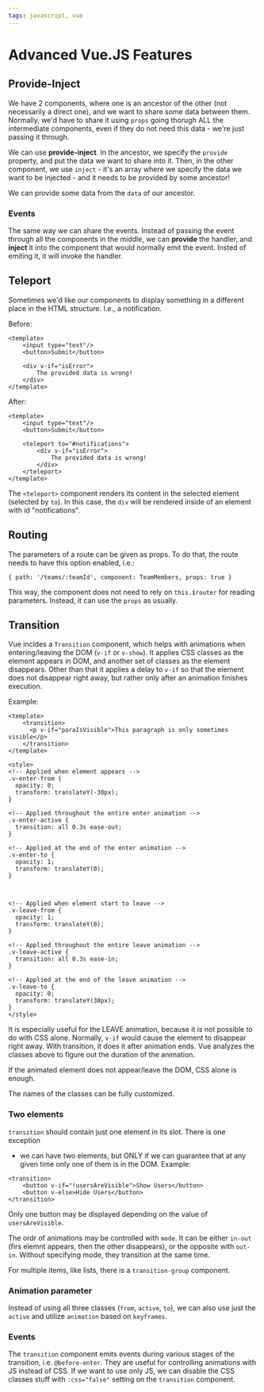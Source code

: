 ```yaml
---
tags: javascript, vue
---
```


# Advanced Vue.JS Features

## Provide-Inject

We have 2 components, where one is an ancestor of the other (not necessarily a
direct one), and we want to share some data between them. Normally, we'd have to
share it using `props` going thorugh ALL the intermediate components, even if
they do not need this data - we're just passing it through.

We can use **provide-inject**. In the ancestor, we specify the `provide`
property, and put the data we want to share into it. Then, in the other
component, we use `inject` - it's an array where we specify the data we want to
be injected - and it needs to be provided by some ancestor!

We can provide some data from the `data` of our ancestor.

### Events

The same way we can share the events. Instead of passing the event through all
the components in the middle, we can **provide** the handler, and **inject** it
into the component that would normally emit the event. Insted of emiting it, it
will invoke the handler.

## Teleport

Sometimes we'd like our components to display something in a different place in
the HTML structure. I.e., a notification.

Before:

```vue
<template>
    <input type="text"/>
    <button>Submit</button>
    
    <div v-if="isError">
        The provided data is wrong!
    </div>
</template>
```

After:

```vue
<template>
    <input type="text"/>
    <button>Submit</button>
    
    <teleport to="#notifications">
        <div v-if="isError">
            The provided data is wrong!
        </div>
    </teleport>
</template>
```

The `<teleport>` component renders its content in the selected element (selected
by `to`). In this case, the `div` will be rendered inside of an element with id
"notifications".

## Routing

The parameters of a route can be given as props. To do that, the route needs to
have this option enabled, i.e.:

```vue
{ path: '/teams/:teamId', component: TeamMembers, props: true }
```

This way, the component does not need to rely on `this.$router` for reading
parameters. Instead, it can use the `props` as usually.

## Transition

Vue incldes a `Transition` component, which helps with animations when
entering/leaving the DOM (`v-if` or `v-show`). It applies CSS classes as the
element appears in DOM, and another set of classes as the element disappears.
Other than that it applies a delay to `v-if` so that the element does not
disappear right away, but rather only after an animation finishes execution.

Example:

```vue
<template>
    <transition>
      <p v-if="paraIsVisible">This paragraph is only sometimes visible</p>
    </transition>
</template>

<style>
<!-- Applied when element appears -->
.v-enter-from {
  opacity: 0;
  transform: translateY(-30px);
}

<!-- Applied throughout the entire enter animation -->
.v-enter-active {
  transition: all 0.3s ease-out;
}

<!-- Applied at the end of the enter animation -->
.v-enter-to {
  opacity: 1;
  transform: translateY(0);
}



<!-- Applied when element start to leave -->
.v-leave-from {
  opacity: 1;
  transform: translateY(0);
}

<!-- Applied throughout the entire leave animation -->
.v-leave-active {
  transition: all 0.3s ease-in;
}

<!-- Applied at the end of the leave animation -->
.v-leave-to {
  opacity: 0;
  transform: translateY(30px);
}
</style>

```

It is especially useful for the LEAVE animation, because it is not possible to
do with CSS alone. Normally, `v-if` would cause the element to disappear right
away. With transition, it does it after animation ends. Vue analyzes the classes
above to figure out the duration of the animation.

If the animated element does not appear/leave the DOM, CSS alone is enough.

The names of the classes can be fully customized.

### Two elements

`transition` should contain just one element in its slot. There is one exception
- we can have two elements, but ONLY if we can guarantee that at any given time
only one of them is in the DOM. Example:

```vue
<transition>
    <button v-if="!usersAreVisible">Show Users</button>
    <button v-else>Hide Users</button>
</transition>
```

Only one button may be displayed depending on the value of `usersAreVisible`.

The ordr of animations may be controlled with `mode`. It can be either `in-out`
(firs elemnt appears, then the other disappears), or the opposite with `out-in`.
Without specifying mode, they transition at the same time.

For multiple items, like lists, there is a `transition-group` component.

### Animation parameter

Instead of using all three classes (`from`, `active`, `to`), we can also use
just the `active` and utilize `animation` based on `keyframes`.

### Events

The `transition` component emits events during various stages of the transition,
i.e. `@before-enter`. They are useful for controlling animations with JS instead
of CSS. If we want to use only JS, we can disable the CSS classes stuff with
`:css="false"` setting on the `transition` component.